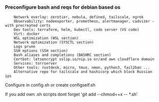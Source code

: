 ### Preconfigure bash and reqs for debian based os

        Network overlay: zerotier, nebula, defined, tailscale, ngrok
        Observability: nodeexporter, prometheus, alertmanager, cadvizor - with precreated certs
        Dev tools: terraform, helm, kubectl, code server (VS code)
        Virt: docker
        WSL optimization (WSL section)
        Network optimization (SYSCTL section)
        Logs prune
        SSH options (SSH section)
        Bash aliases and completions (BASHRC section)
        Certbot: letsencrypt sslip.io/nip.io or/and own cloudflare domain
        Services: torrserver
        Other tools: rustdesk, micro, tmux, nmon, python3, fail2ban ...
        Alternative repo for tailscale and hashicorp which block Russian ips

Configure in config.sh or create configself.sh

If you add own .sh scripts dont forget 'git add --chmod=+x -- *.sh'

